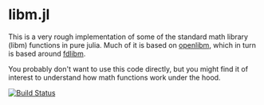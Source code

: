 # libm.jl

This is a very rough implementation of some of the standard math library
(libm) functions in pure julia. Much of it is based on
[openlibm](https://github.com/JuliaLang/openlibm), which in turn is based
around [fdlibm](http://www.netlib.org/fdlibm/).

You probably don't want to use this code directly, but you might find it
of interest to understand how math functions work under the hood.

[![Build Status](https://travis-ci.org/simonbyrne/libm.jl.svg?branch=master)](https://travis-ci.org/simonbyrne/libm.jl)
